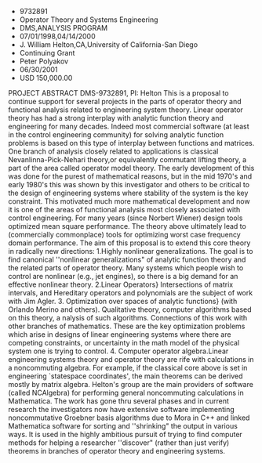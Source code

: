
* 9732891
* Operator Theory and Systems Engineering
* DMS,ANALYSIS PROGRAM
* 07/01/1998,04/14/2000
* J. William Helton,CA,University of California-San Diego
* Continuing Grant
* Peter Polyakov
* 06/30/2001
* USD 150,000.00

PROJECT ABSTRACT DMS-9732891, PI: Helton This is a proposal to continue support
for several projects in the parts of operator theory and functional analysis
related to engineering system theory. Linear operator theory has had a strong
interplay with analytic function theory and engineering for many decades. Indeed
most commercial software (at least in the control engineering community) for
solving analytic function problems is based on this type of interplay between
functions and matrices. One branch of analysis closely related to applications
is classical Nevanlinna-Pick-Nehari theory,or equivalently commutant lifting
theory, a part of the area called operator model theory. The early development
of this was done for the purest of mathematical reasons, but in the mid 1970's
and early 1980's this was shown by this investigator and others to be critical
to the design of engineering systems where stability of the system is the key
constraint. This motivated much more mathematical development and now it is one
of the areas of functional analysis most closely associated with control
engineering. For many years (since Norbert Wiener) design tools optimized mean
square performance. The theory above ultimately lead to (commercially
commonplace) tools for optimizing worst case frequency domain performance. The
aim of this proposal is to extend this core theory in radically new directions:
1.Highly nonlinear generalizations. The goal is to find canonical ''nonlinear
generalizations" of analytic function theory and the related parts of operator
theory. Many systems which people wish to control are nonlinear (e.g., jet
engines), so there is a big demand for an effective nonlinear theory. 2.Linear
Operators} Intersections of matrix intervals, and Hereditary operators and
polynomials are the subject of work with Jim Agler. 3. Optimization over spaces
of analytic functions} (with Orlando Merino and others). Qualitative theory,
computer algorithms based on this theory, a nalysis of such algorithms.
Connections of this work with other branches of mathematics. These are the key
optimization problems which arise in designs of linear engineering systems where
there are competing constraints, or uncertainty in the math model of the
physical system one is trying to control. 4. Computer operator algebra.Linear
engineering systems theory and operator theory are rife with calculations in a
noncommuting algebra. For example, if the classical core above is set in
engineering `statespace coordinates', the main theorems can be derived mostly by
matrix algebra. Helton's group are the main providers of software (called
NCAlgebra) for performing general noncommuting calculations in Mathematica. The
work has gone thru several phases and in current research the investigators now
have extensive software implementing noncommutative Groebner basis algorithms
due to Mora in C++ and linked Mathematica software for sorting and ''shrinking"
the output in various ways. It is used in the highly ambitious pursuit of trying
to find computer methods for helping a researcher ''discover" (rather than just
verify) theorems in branches of operator theory and engineering systems.
